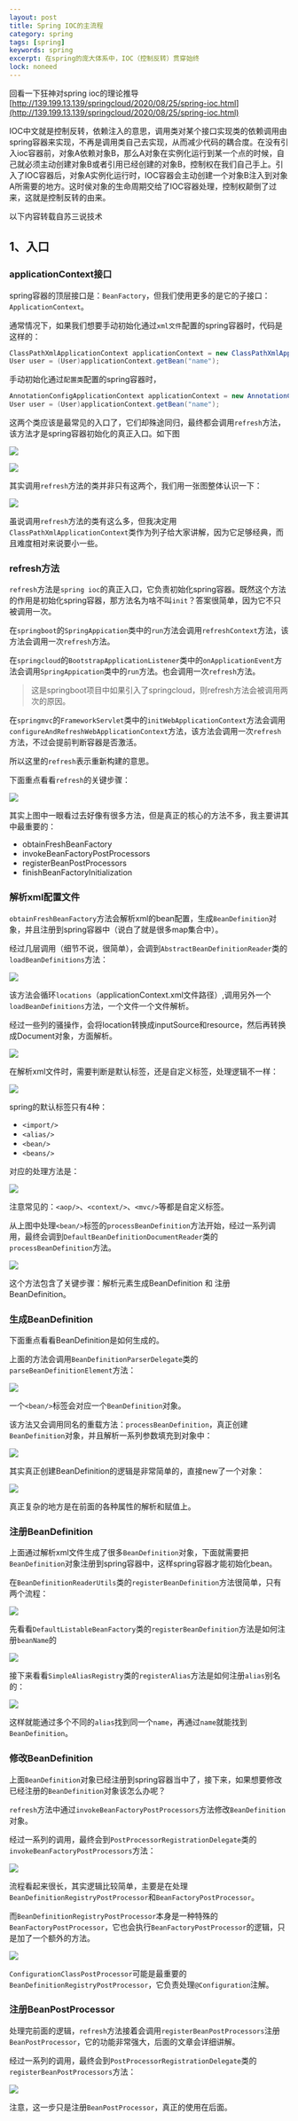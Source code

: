 ```yaml
---
layout: post
title: Spring IOC的主流程
category: spring
tags: [spring]
keywords: spring
excerpt: 在spring的庞大体系中，IOC（控制反转）贯穿始终
lock: noneed
---
```


回看一下狂神对spring ioc的理论推导 [http://139.199.13.139/springcloud/2020/08/25/spring-ioc.html](http://139.199.13.139/springcloud/2020/08/25/spring-ioc.html)

IOC中文就是控制反转，依赖注入的意思，调用类对某个接口实现类的依赖调用由spring容器来实现，不再是调用类自己去实现，从而减少代码的耦合度。在没有引入ioc容器前，对象A依赖对象B，那么A对象在实例化运行到某一个点的时候，自己就必须主动创建对象B或者引用已经创建的对象B，控制权在我们自己手上。引入了IOC容器后，对象A实例化运行时，IOC容器会主动创建一个对象B注入到对象A所需要的地方。这时侯对象的生命周期交给了IOC容器处理，控制权颠倒了过来，这就是控制反转的由来。

以下内容转载自苏三说技术

## 1、入口

### applicationContext接口

spring容器的顶层接口是：`BeanFactory`，但我们使用更多的是它的子接口：`ApplicationContext`。

通常情况下，如果我们想要手动初始化通过`xml文件`配置的spring容器时，代码是这样的：

```java
ClassPathXmlApplicationContext applicationContext = new ClassPathXmlApplicationContext("applicationContext.xml");
User user = (User)applicationContext.getBean("name");
```

手动初始化通过`配置类`配置的spring容器时，

```java
AnnotationConfigApplicationContext applicationContext = new AnnotationConfigApplicationContext(Config.class);
User user = (User)applicationContext.getBean("name");
```

这两个类应该是最常见的入口了，它们却殊途同归，最终都会调用`refresh`方法，该方法才是spring容器初始化的真正入口。如下图

![](\assets\images\2021\spring\application-context-refresh.png)

![](\assets\images\2021\spring\application-context-refresh-2.png)

其实调用`refresh`方法的类并非只有这两个，我们用一张图整体认识一下：

![](\assets\images\2021\spring\application-context-refresh-3.png)

虽说调用`refresh`方法的类有这么多，但我决定用`ClassPathXmlApplicationContext`类作为列子给大家讲解，因为它足够经典，而且难度相对来说要小一些。

### refresh方法

`refresh`方法是`spring ioc`的真正入口，它负责初始化spring容器。既然这个方法的作用是初始化spring容器，那方法名为啥不叫`init`？答案很简单，因为它不只被调用一次。

在`springboot`的`SpringAppication`类中的`run`方法会调用`refreshContext`方法，该方法会调用一次`refresh`方法。

在`springcloud`的`BootstrapApplicationListener`类中的`onApplicationEvent`方法会调用`SpringAppication`类中的`run`方法。也会调用一次`refresh`方法。

> 这是springboot项目中如果引入了springcloud，则refresh方法会被调用两次的原因。

在`springmvc`的`FrameworkServlet`类中的`initWebApplicationContext`方法会调用`configureAndRefreshWebApplicationContext`方法，该方法会调用一次`refresh`方法，不过会提前判断容器是否激活。

所以这里的`refresh`表示重新构建的意思。

下面重点看看`refresh`的关键步骤：

![](\assets\images\2021\spring\refresh-steps.png)

其实上图中一眼看过去好像有很多方法，但是真正的核心的方法不多，我主要讲其中最重要的：

- obtainFreshBeanFactory
- invokeBeanFactoryPostProcessors
- registerBeanPostProcessors
- finishBeanFactoryInitialization

### 解析xml配置文件

`obtainFreshBeanFactory`方法会解析xml的bean配置，生成`BeanDefinition`对象，并且注册到spring容器中（说白了就是很多map集合中）。

经过几层调用（细节不说，很简单），会调到`AbstractBeanDefinitionReader`类的`loadBeanDefinitions`方法：

![](\assets\images\2021\spring\application-context-refresh-4.png)

该方法会循环`locations`（applicationContext.xml文件路径）,调用另外一个`loadBeanDefinitions`方法，一个文件一个文件解析。

经过一些列的骚操作，会将location转换成inputSource和resource，然后再转换成Document对象，方面解析。

![](\assets\images\2021\spring\application-context-refresh-5.png)

在解析xml文件时，需要判断是默认标签，还是自定义标签，处理逻辑不一样：

![](\assets\images\2021\spring\application-context-refresh-6.png)

spring的默认标签只有4种：

- `<import/>`
- `<alias/>`
- `<bean/>`
- `<beans/>`

对应的处理方法是：

![](\assets\images\2021\spring\application-context-refresh-7.png)

注意常见的：`<aop/>`、`<context/>`、`<mvc/>`等都是自定义标签。

从上图中处理`<bean/>`标签的`processBeanDefinition`方法开始，经过一系列调用，最终会调到`DefaultBeanDefinitionDocumentReader`类的`processBeanDefinition`方法。

![](\assets\images\2021\spring\application-context-refresh-8.png)

这个方法包含了关键步骤：解析元素生成BeanDefinition 和 注册BeanDefinition。

### 生成BeanDefinition

下面重点看看BeanDefinition是如何生成的。

上面的方法会调用`BeanDefinitionParserDelegate`类的`parseBeanDefinitionElement`方法：

![](\assets\images\2021\spring\application-context-refresh-9.png)

一个`<bean/>`标签会对应一个`BeanDefinition`对象。

该方法又会调用同名的重载方法：`processBeanDefinition`，真正创建`BeanDefinition`对象，并且解析一系列参数填充到对象中：

![](\assets\images\2021\spring\application-context-refresh-10.png)

其实真正创建BeanDefinition的逻辑是非常简单的，直接new了一个对象：

![](\assets\images\2021\spring\application-context-refresh-11.png)

真正复杂的地方是在前面的各种属性的解析和赋值上。

### 注册BeanDefinition

上面通过解析xml文件生成了很多`BeanDefinition`对象，下面就需要把`BeanDefinition`对象注册到spring容器中，这样spring容器才能初始化bean。

在`BeanDefinitionReaderUtils`类的`registerBeanDefinition`方法很简单，只有两个流程：

![](\assets\images\2021\spring\application-context-refresh-12.png)

先看看`DefaultListableBeanFactory`类的`registerBeanDefinition`方法是如何注册`beanName`的

![](\assets\images\2021\spring\application-context-refresh-13.png)

接下来看看`SimpleAliasRegistry`类的`registerAlias`方法是如何注册`alias`别名的：

![](\assets\images\2021\spring\application-context-refresh-14.png)

这样就能通过多个不同的`alias`找到同一个`name`，再通过`name`就能找到`BeanDefinition`。

### 修改BeanDefinition

上面`BeanDefinition`对象已经注册到spring容器当中了，接下来，如果想要修改已经注册的`BeanDefinition`对象该怎么办呢？

`refresh`方法中通过`invokeBeanFactoryPostProcessors`方法修改`BeanDefinition`对象。

经过一系列的调用，最终会到`PostProcessorRegistrationDelegate`类的`invokeBeanFactoryPostProcessors`方法：

![](\assets\images\2021\spring\application-context-refresh-15.png)

流程看起来很长，其实逻辑比较简单，主要是在处理`BeanDefinitionRegistryPostProcessor`和`BeanFactoryPostProcessor`。

而`BeanDefinitionRegistryPostProcessor`本身是一种特殊的`BeanFactoryPostProcessor`，它也会执行`BeanFactoryPostProcessor`的逻辑，只是加了一个额外的方法。

![](\assets\images\2021\spring\application-context-refresh-16.png)

`ConfigurationClassPostProcessor`可能是最重要的`BeanDefinitionRegistryPostProcessor`，它负责处理`@Configuration`注解。

### 注册BeanPostProcessor

处理完前面的逻辑，`refresh`方法接着会调用`registerBeanPostProcessors`注册`BeanPostProcessor`，它的功能非常强大，后面的文章会详细讲解。

经过一系列的调用，最终会到`PostProcessorRegistrationDelegate`类的`registerBeanPostProcessors`方法：

![](\assets\images\2021\spring\application-context-refresh-17.png)

注意，这一步只是注册`BeanPostProcessor`，真正的使用在后面。





















